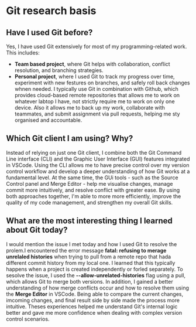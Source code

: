 # Git research basis
## Have I used Git before?
Yes, I have used Git extensively for most of my programming-related work. This includes:
- **Team based project**, where Git helps with collaboration, conflict resolution, and branching strategies.
- **Personal project**, where I used Git to track my progress over time, experiment with new festures on branches, and safely roll back changes whnen needed.
I typically use Git in combination with Github, which provides cloud-based remote repositories that allows me to work on whatever labtop I have, not strictly require me to work on only one device. Also it allows me to back up my work, collaborate with teammates, and submit assignment via pull requests, helping me sty organised and accountable.

## Which Git client I am using? Why?
Instead of relying on just one Git client, I combine both the Git Command Line interface (CLI) and the Graphic User Interface (GUI) features integrated in VSCode. Using the CLI allows me to have precise control over my version control workflow and develop a deeper understanding of how Git works at a fundamental level. At the same time, the GUi tools - such as the Source Control panel and Merge Editor - help me visualise changes, manage commit more intuitively, and resolve conflict with greater ease. By using both approaches together, I'm able to more more efficiently, improve the quality of my code management, and strengthen my overall Git skills.

## What are the most interesting thing I learned about Git today?
I would mention the issue I met today and how I used Git to resolve the prolem.I encountered the error message **fatal: refusing to merage unrelaled histories** when trying to pull from a remote repo that hada different commit history from my local one. I learned that this typically happens when a project is created independently or forled separately. To sesolve the issue, I used the **--allow-unrelated-histories** flag using a pull, which allows Git to merge both versions. 
In addition, I gained a better understanding of how merge conflicts occur and how to resolve them using the **Merge Editor** in VSCode. Being able to compare the current changes, imcoming changes, and final result side by side made the process more intuitive. Theses experiences helped me understand Git's internal logic better and gave me more confidence when dealing with complex version control scenarios.